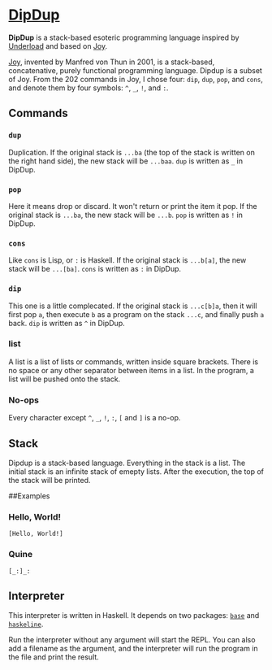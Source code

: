 # [DipDup](https://github.com/AlephAlpha/DipDup)

__DipDup__ is a stack-based esoteric programming language inspired by [Underload](http://esolangs.org/wiki/Underload) and based on [Joy](http://www.latrobe.edu.au/humanities/research/research-projects/past-projects/joy-programming-language).

[Joy](https://en.wikipedia.org/wiki/Joy_(programming_language)), invented by Manfred von Thun in 2001, is a stack-based, concatenative, purely functional programming language. Dipdup is a subset of Joy. From the 202 commands in Joy, I chose four: `dip`, `dup`, `pop`, and `cons`, and denote them by four symbols: `^`, `_`, `!`, and `:`. 

## Commands

### `dup`

Duplication. If the original stack is `...ba` (the top of the stack is written on the right hand side), the new stack will be `...baa`. `dup` is written as `_` in DipDup.

### `pop`

Here it means drop or discard. It won't return or print the item it pop. If the original stack is `...ba`, the new stack will be `...b`. `pop` is written as `!` in DipDup.

### `cons`

Like `cons` is Lisp, or `:` is Haskell. If the original stack is `...b[a]`, the new stack will be `...[ba]`. `cons` is written as `:` in DipDup.

### `dip`

This one is a little complecated. If the original stack is `...c[b]a`, then it will first pop `a`, then execute `b` as a program on the stack `...c`, and finally push `a` back. `dip` is written as `^` in DipDup.

### list

A list is a list of lists or commands, written inside square brackets. There is no space or any other separator between items in a list. In the program, a list will be pushed onto the stack.

### No-ops

Every character except `^`, `_`, `!`, `:`, `[` and `]` is a no-op.

## Stack

Dipdup is a stack-based language. Everything in the stack is a list. The initial stack is an infinite stack of emepty lists. After the execution, the top of the stack will be printed.

##Examples

### Hello, World!

```
[Hello, World!]
```

### Quine

```
[_:]_:
```

<!---
## Some Useful Snippets

### Execute

```
_^!
```

Like `i` in Joy or `^` in Underload.

### Swap

```
[]:^
```

Like `swap` in Joy or `~` in Underload.

## Natural numbers

A natural number `[N]` is a quoted function such that `X [P] N` returns `X [P] (N-1) P`.

### Zero

```
[!]
```

### One

```
[[!][_]^^_^!]
```

### Two

```
[[[!][_]^^_^!][_]^^_^!]
```

### Succ

```
[[_]^^_^!]:
```

### Add

```
[[[[_]^^_^!]:]]^_^!
```

### Multuiply

```
[[[!]]^]^[[[[[[_]^^_^!]:]]^_^!]:]^_^!
```

## Bools

### False

```
[!]
```

### True

```
[[!]^]
```
--->

## Interpreter

This interpreter is written in Haskell. It depends on two packages: [`base`](http://hackage.haskell.org/package/base) and [`haskeline`](http://hackage.haskell.org/package/haskeline).

Run the interpreter without any argument will start the REPL. You can also add a filename as the argument, and the interpreter will run the program in the file and print the result.
